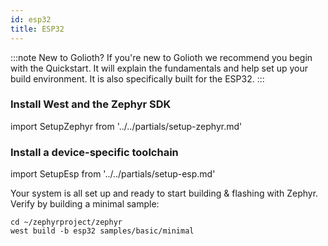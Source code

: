 ```yaml
---
id: esp32
title: ESP32
---
```


:::note New to Golioth?
If you're new to Golioth we recommend you begin with the Quickstart. It will explain the fundamentals and help set up your build environment. It is also specifically built for the ESP32.
:::

### Install West and the Zephyr SDK

import SetupZephyr from '../../partials/setup-zephyr.md'

<SetupZephyr/>

### Install a device-specific toolchain

import SetupEsp from '../../partials/setup-esp.md'

<SetupEsp />

Your system is all set up and ready to start building & flashing with Zephyr. Verify by building a minimal sample:

```
cd ~/zephyrproject/zephyr
west build -b esp32 samples/basic/minimal
```